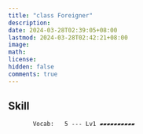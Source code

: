 ```yaml
---
title: "class Foreigner"
description: 
date: 2024-03-28T02:39:05+08:00
lastmod: 2024-03-28T02:42:21+08:00
image: 
math: 
license: 
hidden: false
comments: true
---
```

## Skill

           Vocab:   5 --- Lv1 ▰▰▰▰▰▰▰▰▰▰

